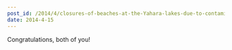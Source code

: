 ```yaml
---
post_id: /2014/4/closures-of-beaches-at-the-Yahara-lakes-due-to-contamination
date: 2014-4-15
---
```

Congratulations, both of you!